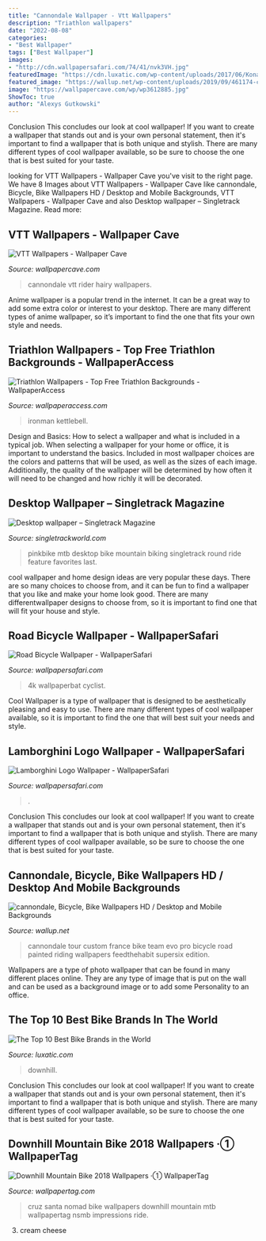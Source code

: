 ```yaml
---
title: "Cannondale Wallpaper - Vtt Wallpapers"
description: "Triathlon wallpapers"
date: "2022-08-08"
categories:
- "Best Wallpaper"
tags: ["Best Wallpaper"]
images:
- "http://cdn.wallpapersafari.com/74/41/nvk3VH.jpg"
featuredImage: "https://cdn.luxatic.com/wp-content/uploads/2017/06/Kona-bikes.jpg"
featured_image: "https://wallup.net/wp-content/uploads/2019/09/461174-cannondale-bicycle-bike.jpg"
image: "https://wallpapercave.com/wp/wp3612885.jpg"
ShowToc: true
author: "Alexys Gutkowski"
---
```



Conclusion
This concludes our look at cool wallpaper! If you want to create a wallpaper that stands out and is your own personal statement, then it's important to find a wallpaper that is both unique and stylish. There are many different types of cool wallpaper available, so be sure to choose the one that is best suited for your taste.

	

		
looking for VTT Wallpapers - Wallpaper Cave you've visit to the right page. We have 8 Images about VTT Wallpapers - Wallpaper Cave like cannondale, Bicycle, Bike Wallpapers HD / Desktop and Mobile Backgrounds, VTT Wallpapers - Wallpaper Cave and also Desktop wallpaper – Singletrack Magazine. Read more:
		
    
## VTT Wallpapers - Wallpaper Cave

<img loading=lazy src="https://wallpapercave.com/wp/wp3612885.jpg" onerror="this.onerror=null;this.src='https://tse3.mm.bing.net/th?id=OIP.nZQKEKsLhQFq5vx63QX2kQHaE7&amp;pid=15.1';" alt="VTT Wallpapers - Wallpaper Cave">

_Source: wallpapercave.com_

>cannondale vtt rider hairy wallpapers. 

	

Anime wallpaper is a popular trend in the internet. It can be a great way to add some extra color or interest to your desktop. There are many different types of anime wallpaper, so it’s important to find the one that fits your own style and needs.

    
## Triathlon Wallpapers - Top Free Triathlon Backgrounds - WallpaperAccess

<img loading=lazy src="https://wallpaperaccess.com/full/1864461.jpg" onerror="this.onerror=null;this.src='https://tse1.mm.bing.net/th?id=OIP.ndsZQAflpFP6gwX_k44DWgHaEK&amp;pid=15.1';" alt="Triathlon Wallpapers - Top Free Triathlon Backgrounds - WallpaperAccess">

_Source: wallpaperaccess.com_

>ironman kettlebell. 

	

Design and Basics: How to select a wallpaper and what is included in a typical job.
When selecting a wallpaper for your home or office, it is important to understand the basics. Included in most wallpaper choices are the colors and patterns that will be used, as well as the sizes of each image. Additionally, the quality of the wallpaper will be determined by how often it will need to be changed and how richly it will be decorated.

    
## Desktop Wallpaper – Singletrack Magazine

<img loading=lazy src="http://ap1.pinkbike.org/p4pb8155906/p4pb8155906.jpg" onerror="this.onerror=null;this.src='https://tse4.mm.bing.net/th?id=OIP.RIVXl-UoTtXdsiwhaaTXCgHaEf&amp;pid=15.1';" alt="Desktop wallpaper – Singletrack Magazine">

_Source: singletrackworld.com_

>pinkbike mtb desktop bike mountain biking singletrack round ride feature favorites last. 

	

cool wallpaper and home design ideas are very popular these days. There are so many choices to choose from, and it can be fun to find a wallpaper that you like and make your home look good. There are many differentwallpaper designs to choose from, so it is important to find one that will fit your house and style.

    
## Road Bicycle Wallpaper - WallpaperSafari

<img loading=lazy src="http://cdn.wallpapersafari.com/74/41/nvk3VH.jpg" onerror="this.onerror=null;this.src='https://tse4.mm.bing.net/th?id=OIP.jSGz7gSIGzSr19rh3MM20wHaFj&amp;pid=15.1';" alt="Road Bicycle Wallpaper - WallpaperSafari">

_Source: wallpapersafari.com_

>4k wallpaperbat cyclist. 

	

Cool Wallpaper is a type of wallpaper that is designed to be aesthetically pleasing and easy to use. There are many different types of cool wallpaper available, so it is important to find the one that will best suit your needs and style.

    
## Lamborghini Logo Wallpaper - WallpaperSafari

<img loading=lazy src="http://cdn.wallpapersafari.com/88/9/VwJzcG.jpg" onerror="this.onerror=null;this.src='https://tse1.mm.bing.net/th?id=OIP.GeFooo-tnHy0yykO5lQ3CgHaNJ&amp;pid=15.1';" alt="Lamborghini Logo Wallpaper - WallpaperSafari">

_Source: wallpapersafari.com_

>. 

	

Conclusion
This concludes our look at cool wallpaper! If you want to create a wallpaper that stands out and is your own personal statement, then it's important to find a wallpaper that is both unique and stylish. There are many different types of cool wallpaper available, so be sure to choose the one that is best suited for your taste.

    
## Cannondale, Bicycle, Bike Wallpapers HD / Desktop And Mobile Backgrounds

<img loading=lazy src="https://wallup.net/wp-content/uploads/2019/09/461174-cannondale-bicycle-bike.jpg" onerror="this.onerror=null;this.src='https://tse2.mm.bing.net/th?id=OIP.4uR09r2RSSlHp5Ad2O6HIQHaE8&amp;pid=15.1';" alt="cannondale, Bicycle, Bike Wallpapers HD / Desktop and Mobile Backgrounds">

_Source: wallup.net_

>cannondale tour custom france bike team evo pro bicycle road painted riding wallpapers feedthehabit supersix edition. 

	



Wallpapers are a type of photo wallpaper that can be found in many different places online. They are any type of image that is put on the wall and can be used as a background image or to add some Personality to an office.

    
## The Top 10 Best Bike Brands In The World

<img loading=lazy src="https://cdn.luxatic.com/wp-content/uploads/2017/06/Kona-bikes.jpg" onerror="this.onerror=null;this.src='https://tse2.mm.bing.net/th?id=OIP.sFwdb6qAcaU8OKEcKY5KqAHaE8&amp;pid=15.1';" alt="The Top 10 Best Bike Brands in the World">

_Source: luxatic.com_

>downhill. 

	

Conclusion
This concludes our look at cool wallpaper! If you want to create a wallpaper that stands out and is your own personal statement, then it's important to find a wallpaper that is both unique and stylish. There are many different types of cool wallpaper available, so be sure to choose the one that is best suited for your taste.

    
## Downhill Mountain Bike 2018 Wallpapers ·① WallpaperTag

<img loading=lazy src="https://wallpapertag.com/wallpaper/middle/5/0/3/654318-large-downhill-mountain-bike-2018-wallpapers-1920x1200-mac.jpg" onerror="this.onerror=null;this.src='https://tse4.mm.bing.net/th?id=OIP.cBgldvwCo_MA-V3tGO-0qwHaE8&amp;pid=15.1';" alt="Downhill Mountain Bike 2018 Wallpapers ·① WallpaperTag">

_Source: wallpapertag.com_

>cruz santa nomad bike wallpapers downhill mountain mtb wallpapertag nsmb impressions ride. 

	

3. cream cheese 

